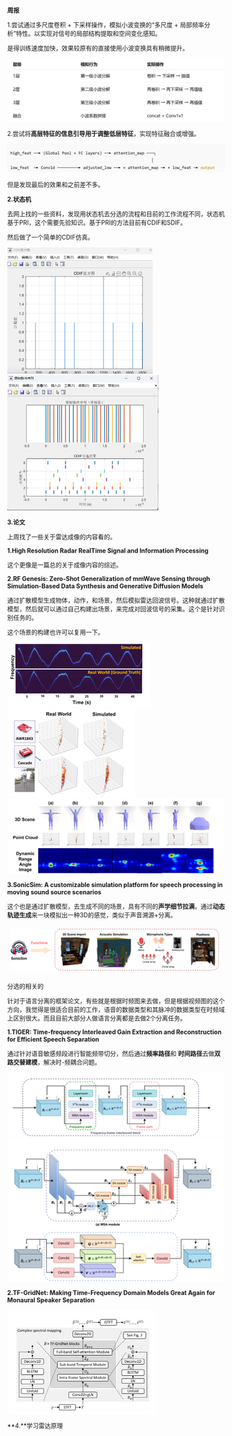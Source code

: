 **周报**

1.尝试通过多尺度卷积 + 下采样操作，模拟小波变换的“多尺度 + 局部频率分析”特性。以实现对信号的局部结构提取和空间变化感知。

是得训练速度加快，效果较原有的直接使用小波变换具有稍微提升。

<img src="./images/%7B27C6853C-1742-417C-BC11-B7ED6C21B8DE%7D.png" alt="{27C6853C-1742-417C-BC11-B7ED6C21B8DE}" style="zoom:50%;" />



2.尝试将**高层特征的信息引导用于调整低层特征**，实现特征融合或增强。

![{D3A30862-6A93-4A46-AA67-B366C9191BD1}](./images/%7BD3A30862-6A93-4A46-AA67-B366C9191BD1%7D.png)

但是发现最后的效果和之前差不多。

**2.状态机**

去网上找的一些资料，发现用状态机去分选的流程和目前的工作流程不同，状态机基于PRI，这个需要先验知识。基于PRI的方法目前有CDIF和SDIF。

然后做了一个简单的CDIF仿真。

<img src="./images/%7B4D5384EC-4D40-46E3-A946-BDDDDC2BE1BB%7D.png" alt="{4D5384EC-4D40-46E3-A946-BDDDDC2BE1BB}" style="zoom: 50%;" />

<img src="./images/%7B5CF52954-80CA-43B5-B882-86D4B3885AB8%7D.png" alt="{5CF52954-80CA-43B5-B882-86D4B3885AB8}" style="zoom:50%;" />

**3.论文**

上周找了一些关于雷达成像的内容看的。

**1.High Resolution Radar RealTime Signal and Information  Processing**

这个更像是一篇总的关于成像内容的综述。

**2.RF Genesis: Zero-Shot Generalization of mmWave Sensing through Simulation-Based Data Synthesis and Generative Diffusion Models**

通过扩散模型生成物体，动作，和场景，然后模拟雷达回波信号。这种就通过扩散模型，然后就可以通过自己构建出场景，来完成对回波信号的采集。这个是针对识别任务的。

这个场景的构建也许可以复用一下。



<img src="./images/%7BA866B2E7-E078-4F6F-8BAE-EF3DB3BD9041%7D.png" alt="{A866B2E7-E078-4F6F-8BAE-EF3DB3BD9041}" style="zoom:50%;" />

<img src="./images/%7B21EE3270-38D3-4621-8B93-85FD6A75175E%7D.png" alt="{21EE3270-38D3-4621-8B93-85FD6A75175E}" style="zoom:50%;" />

<img src="./images/%7B16F8112A-87A7-43AA-A5BD-EE05C8E82C00%7D.png" alt="{16F8112A-87A7-43AA-A5BD-EE05C8E82C00}" style="zoom:50%;" />

**3.SonicSim: A customizable simulation platform for speech processing in moving sound source scenarios**

这个也是通过扩散模型，去生成不同的场景，具有不同的**声学细节拉满**，通过**动态轨迹生成**来一块模拟出一种3D的感觉，类似于声音溯源+分离。

<img src="./images/%7B8EB35FFE-CBEB-4592-98C5-7ADCC0A06917%7D.png" alt="{8EB35FFE-CBEB-4592-98C5-7ADCC0A06917}" style="zoom:50%;" />

分选的相关的

针对于语言分离的框架论文，有些就是根据时频图来去做，但是根据视频图的这个方向，我觉得是很适合目前的工作，语音的数据类型和其脉冲的数据类型在时频域上区别很大。而且目前大部分人做语言分离都是去做2个分离任务。

**1.TIGER: Time-frequency Interleaved Gain Extraction and Reconstruction for Efficient Speech Separation**

通过针对语音敏感频段进行智能频带切分，然后通过**频率路径**和 **时间路径**去做**双路交替建模**，解决时-频耦合问题。

<img src="./images/%7BDA384DB2-E5FB-4808-862C-DBEC9E198E6E%7D.png" alt="{DA384DB2-E5FB-4808-862C-DBEC9E198E6E}" style="zoom:50%;" />

<img src="./images/%7B534FA331-FC44-4D69-A60F-A9D196C26F2A%7D.png" alt="{534FA331-FC44-4D69-A60F-A9D196C26F2A}" style="zoom:50%;" />

**2.TF-GridNet: Making Time-Frequency Domain Models Great Again for Monaural Speaker Separation**

<img src="./images/%7B373FEAAD-567B-4497-A699-A58FE833B4FE%7D.png" alt="{373FEAAD-567B-4497-A699-A58FE833B4FE}" style="zoom: 50%;" />

**4.**学习雷达原理
